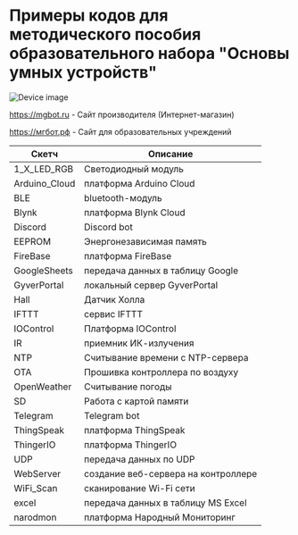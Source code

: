 # Примеры кодов для методического пособия образовательного набора "Основы умных устройств"

![Device image](https://books.mgbot.ru/images/IOTIK32B-2-3.PNG)

https://mgbot.ru  - Сайт производителя (Интернет-магазин)

https://мгбот.рф  - Сайт для образовательных учреждений

| Скетч    | Описание |
| ----------- | -----------|
|1_X_LED_RGB   | Светодиодный модуль|
|Arduino_Cloud   | платформа Arduino Cloud|
| BLE       |bluetooth-модуль |
| Blynk     | платформа Blynk Cloud |
| Discord  |Discord bot|
| EEPROM  | Энергонезависимая память|
| FireBase  | платформа FireBase|
| GoogleSheets  | передача данных в таблицу Google|
| GyverPortal  | локальный сервер GyverPortal|
| Hall |Датчик Холла|
| IFTTT   | сервис IFTTT |
| IOControl   | Платформа IOControl|
|IR   | приемник ИК-излучения|
|NTP | Считывание времени с NTP-сервера|
|OTA   |Прошивка контроллера по воздуху|
| OpenWeather  |Считывание погоды|
| SD   |Работа с картой памяти|
| Telegram  | Telegram bot|
| ThingSpeak  | платформа ThingSpeak|
| ThingerIO  | платформа ThingerIO|
| UDP   | передача данных по UDP|
| WebServer | создание веб-сервера на контроллере|
| WiFi_Scan | сканирование Wi-Fi сети|
| excel | передача данных в таблицу MS Excel|
|narodmon| платформа Народный Мониторинг|
